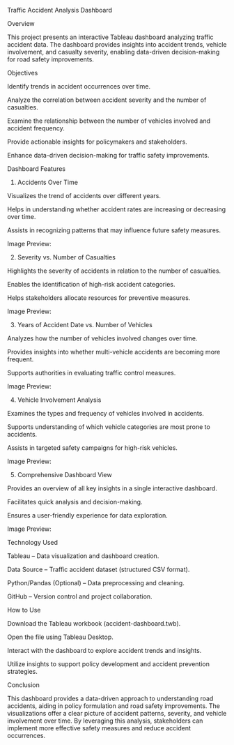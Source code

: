 Traffic Accident Analysis Dashboard

Overview

This project presents an interactive Tableau dashboard analyzing traffic accident data. The dashboard provides insights into accident trends, vehicle involvement, and casualty severity, enabling data-driven decision-making for road safety improvements.

Objectives

Identify trends in accident occurrences over time.

Analyze the correlation between accident severity and the number of casualties.

Examine the relationship between the number of vehicles involved and accident frequency.

Provide actionable insights for policymakers and stakeholders.

Enhance data-driven decision-making for traffic safety improvements.

Dashboard Features

1. Accidents Over Time

Visualizes the trend of accidents over different years.

Helps in understanding whether accident rates are increasing or decreasing over time.

Assists in recognizing patterns that may influence future safety measures.

Image Preview:

2. Severity vs. Number of Casualties

Highlights the severity of accidents in relation to the number of casualties.

Enables the identification of high-risk accident categories.

Helps stakeholders allocate resources for preventive measures.

Image Preview:

3. Years of Accident Date vs. Number of Vehicles

Analyzes how the number of vehicles involved changes over time.

Provides insights into whether multi-vehicle accidents are becoming more frequent.

Supports authorities in evaluating traffic control measures.

Image Preview:

4. Vehicle Involvement Analysis

Examines the types and frequency of vehicles involved in accidents.

Supports understanding of which vehicle categories are most prone to accidents.

Assists in targeted safety campaigns for high-risk vehicles.

Image Preview:

5. Comprehensive Dashboard View

Provides an overview of all key insights in a single interactive dashboard.

Facilitates quick analysis and decision-making.

Ensures a user-friendly experience for data exploration.

Image Preview:

Technology Used

Tableau – Data visualization and dashboard creation.

Data Source – Traffic accident dataset (structured CSV format).

Python/Pandas (Optional) – Data preprocessing and cleaning.

GitHub – Version control and project collaboration.

How to Use

Download the Tableau workbook (accident-dashboard.twb).

Open the file using Tableau Desktop.

Interact with the dashboard to explore accident trends and insights.

Utilize insights to support policy development and accident prevention strategies.

Conclusion

This dashboard provides a data-driven approach to understanding road accidents, aiding in policy formulation and road safety improvements. The visualizations offer a clear picture of accident patterns, severity, and vehicle involvement over time. By leveraging this analysis, stakeholders can implement more effective safety measures and reduce accident occurrences.

